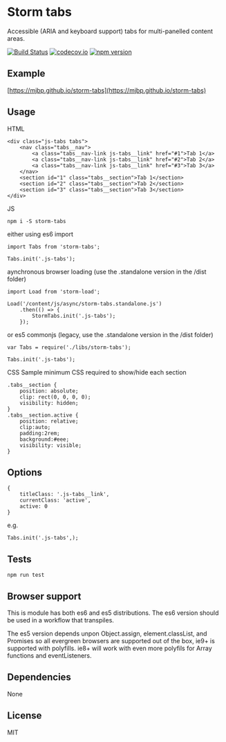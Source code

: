 # Storm tabs

Accessible (ARIA and keyboard support) tabs for multi-panelled content areas.

[![Build Status](https://travis-ci.org/mjbp/storm-tabs.svg?branch=master)](https://travis-ci.org/mjbp/storm-tabs)
[![codecov.io](http://codecov.io/github/mjbp/storm-tabs/coverage.svg?branch=master)](http://codecov.io/github/mjbp/storm-tabs?branch=master)
[![npm version](https://badge.fury.io/js/storm-tabs.svg)](https://badge.fury.io/js/storm-tabs)

## Example
[https://mjbp.github.io/storm-tabs](https://mjbp.github.io/storm-tabs)

## Usage
HTML
```
<div class="js-tabs tabs">
    <nav class="tabs__nav">
        <a class="tabs__nav-link js-tabs__link" href="#1">Tab 1</a>
        <a class="tabs__nav-link js-tabs__link" href="#2">Tab 2</a>
        <a class="tabs__nav-link js-tabs__link" href="#3">Tab 3</a>
    </nav>
    <section id="1" class="tabs__section">Tab 1</section>
    <section id="2" class="tabs__section">Tab 2</section>
    <section id="3" class="tabs__section">Tab 3</section>
</div>
```

JS
```
npm i -S storm-tabs
```
either using es6 import
```
import Tabs from 'storm-tabs';

Tabs.init('.js-tabs');
```
aynchronous browser loading (use the .standalone version in the /dist folder)
```
import Load from 'storm-load';

Load('/content/js/async/storm-tabs.standalone.js')
    .then(() => {
        StormTabs.init('.js-tabs');
    });
```
or es5 commonjs  (legacy, use the .standalone version in the /dist folder)
```
var Tabs = require('./libs/storm-tabs');

Tabs.init('.js-tabs');
```

CSS
Sample minimum CSS required to show/hide each section

```
.tabs__section {
    position: absolute;
    clip: rect(0, 0, 0, 0);
    visibility: hidden;
}
.tabs__section.active {
    position: relative;
    clip:auto;
    padding:2rem;
    background:#eee;
    visibility: visible;
}
```

## Options
```
{
    titleClass: '.js-tabs__link',
    currentClass: 'active',
    active: 0
}
```

e.g.
```
Tabs.init('.js-tabs',);
```

## Tests
```
npm run test
```

## Browser support
This is module has both es6 and es5 distributions. The es6 version should be used in a workflow that transpiles.

The es5 version depends unpon Object.assign, element.classList, and Promises so all evergreen browsers are supported out of the box, ie9+ is supported with polyfills. ie8+ will work with even more polyfils for Array functions and eventListeners.

## Dependencies
None

## License
MIT